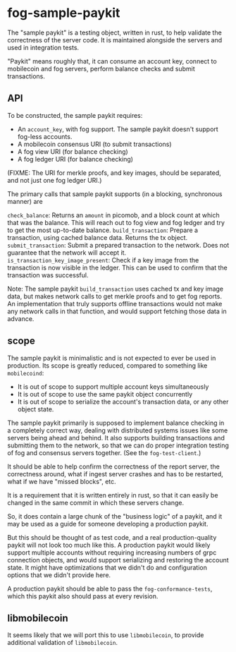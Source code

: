 fog-sample-paykit
=================

The "sample paykit" is a testing object, written in rust, to help validate the
correctness of the server code. It is maintained alongside the servers and used
in integration tests.

"Paykit" means roughly that, it can consume an account key, connect to mobilecoin
and fog servers, perform balance checks and submit transactions.

API
---

To be constructed, the sample paykit requires:
- An `account_key`, with fog support. The sample paykit doesn't support fog-less accounts.
- A mobilecoin consensus URI (to submit transactions)
- A fog view URI (for balance checking)
- A fog ledger URI (for balance checking)

(FIXME: The URI for merkle proofs, and key images, should be separated, and not just one fog ledger URI.)

The primary calls that sample paykit supports (in a blocking, synchronous manner) are

`check_balance`: Returns an `amount` in picomob, and a block count at which that was the balance.
This will reach out to fog view and fog ledger and try to get the most up-to-date balance.
`build_transaction`: Prepare a transaction, using cached balance data. Returns the tx object.
`submit_transaction`: Submit a prepared transaction to the network. Does not guarantee that the network will accept it.
`is_transaction_key_image_present`: Check if a key image from the transaction is now visible in the ledger. This can be used to confirm that the transaction was successful.

Note: The sample paykit `build_transaction` uses cached tx and key image data, but
makes network calls to get merkle proofs and to get fog reports.
An implementation that truly supports offline transactions would not make any network calls
in that function, and would support fetching those data in advance.

scope
-----

The sample paykit is minimalistic and is not expected to ever be used in production.
Its scope is greatly reduced, compared to something like `mobilecoind`:

- It is out of scope to support multiple account keys simultaneously
- It is out of scope to use the same paykit object concurrently
- It is out of scope to serialize the account's transaction data, or any other object state.

The sample paykit primarily is supposed to implement balance checking in a completely correct way,
dealing with distributed systems issues like some servers being ahead and behind.
It also supports building transactions and submitting them to the network, so that we can
do proper integration testing of fog and consensus servers together. (See the `fog-test-client`.)

It should be able to help confirm the correctness of the report server, the correctness around,
what if ingest server crashes and has to be restarted, what if we have "missed blocks", etc.

It is a requirement that it is written entirely in rust, so that it can easily be changed in
the same commit in which these servers change.

So, it does contain a large chunk of the "business logic" of a paykit, and it may be
used as a guide for someone developing a production paykit.

But this should be thought of as test code, and a real production-quality paykit will
not look too much like this. A production paykit would likely support multiple accounts without
requiring increasing numbers of grpc connection objects, and would support
serializing and restoring the account state. It might have optimizations that we didn't do
and configuration options that we didn't provide here.

A production paykit should be able to pass the `fog-conformance-tests`, which this paykit
also should pass at every revision.

libmobilecoin
-------------

It seems likely that we will port this to use `libmobilecoin`, to provide additional
validation of `libmobilecoin`.
